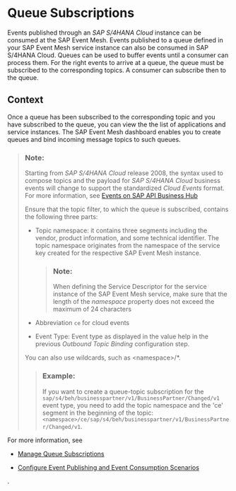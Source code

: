 <!-- loioe859a1494f6d46748972377c93ee8705 -->

# Queue Subscriptions

Events published through an *SAP S/4HANA Cloud* instance can be consumed at the SAP Event Mesh. Events published to a queue defined in your SAP Event Mesh service instance can also be consumed in SAP S/4HANA Cloud. Queues can be used to buffer events until a consumer can process them. For the right events to arrive at a queue, the queue must be subscribed to the corresponding topics. A consumer can subscribe then to the queue.



## Context

Once a queue has been subscribed to the corresponding topic and you have subscribed to the queue, you can view the the list of applications and service instances. The SAP Event Mesh dashboard enables you to create queues and bind incoming message topics to such queues.

> ### Note:  
> Starting from *SAP S/4HANA Cloud* release 2008, the syntax used to compose topics and the payload for *SAP S/4HANA Cloud* business events will change to support the standardized *Cloud Events* format. For more information, see [Events on SAP API Business Hub](https://help.sap.com/docs/SAP_S4HANA_CLOUD/0f69f8fb28ac4bf48d2b57b9637e81fa/1e60f14bdc224c2c975c8fa8bcfd7f3f.html)
> 
> Ensure that the topic filter, to which the queue is subscribed, contains the following three parts:
> 
> -   Topic namespace: it contains three segments including the vendor, product information, and some technical identifier. The topic namespace originates from the namespace of the service key created for the respective SAP Event Mesh instance.
> 
>     > ### Note:  
>     > When defining the Service Descriptor for the service instance of the SAP Event Mesh service, make sure that the length of the *namespace* property does not exceed the maximum of 24 characters
> 
> -   Abbreviation `ce` for cloud events
> 
> -   Event Type: Event type as displayed in the value help in the previous *Outbound Topic Binding* configuration step.
> 
> 
> You can also use wildcards, such as <namespace\>/\*.
> 
> > ### Example:  
> > If you want to create a queue-topic subscription for the `sap/s4/beh/businesspartner/v1/BusinessPartner/Changed/v1` event type, you need to add the topic namespace and the 'ce' segment in the beginning of the topic: `<namespace>/ce/sap/s4/beh/businesspartner/v1/BusinessPartner/Changed/v1`.

For more information, see

-    [Manage Queue Subscriptions](https://help.sap.com/viewer/bf82e6b26456494cbdd197057c09979f/Cloud/en-US/753f4c9627f64a26ad349a982de5dcfe.html)

-   [Configure Event Publishing and Event Consumption Scenarios](configure-event-publishing-and-event-consumption-scenarios-978b039.md)

.

